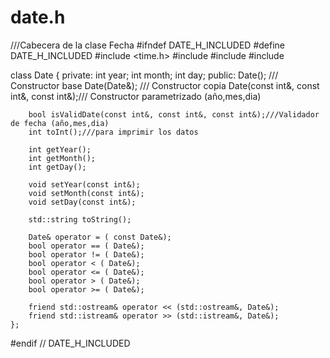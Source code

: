 # date.h
///Cabecera de la clase Fecha
#ifndef DATE_H_INCLUDED
#define DATE_H_INCLUDED
#include <time.h>
#include <cstdlib>
#include <cstdio>
#include <string>

class Date {
    private:
        int year;
        int month;
        int day;
    public:
        Date(); /// Constructor base
        Date(Date&); /// Constructor copia
        Date(const int&, const int&, const int&);/// Constructor parametrizado (año,mes,dia)

        bool isValidDate(const int&, const int&, const int&);///Validador de fecha (año,mes,dia)
        int toInt();///para imprimir los datos

        int getYear();
        int getMonth();
        int getDay();

        void setYear(const int&);
        void setMonth(const int&);
        void setDay(const int&);

        std::string toString();

        Date& operator = ( const Date&);
        bool operator == ( Date&);
        bool operator != ( Date&);
        bool operator < ( Date&);
        bool operator <= ( Date&);
        bool operator > ( Date&);
        bool operator >= ( Date&);

        friend std::ostream& operator << (std::ostream&, Date&);
        friend std::istream& operator >> (std::istream&, Date&);
    };

#endif // DATE_H_INCLUDED
